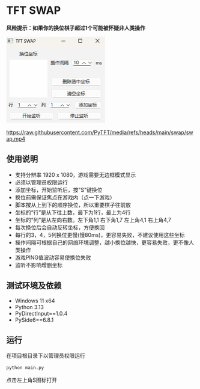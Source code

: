 # TFT SWAP

**风险提示：如果你的换位棋子超过1个可能被怀疑非人类操作**

![云顶一键换位](img/ui.png)

https://raw.githubusercontent.com/PyTFT/media/refs/heads/main/swap/swap.mp4

## 使用说明

- 支持分辨率 1920 x 1080，游戏需要无边框模式显示
- 必须以管理员权限运行
- 添加坐标，开始监听后，按"S"键换位
- 换位前需保证焦点在游戏内（点一下游戏）
- 脚本按从上到下的顺序换位，所以重要棋子往前放
- 坐标的“行”是从下往上数，最下为1行，最上为4行
- 坐标的“列”是从左向右数。左下角1,1 右下角1,7 左上角4,1 右上角4,7
- 每次换位后会自动反转坐标，方便换回
- 每行的3，4，5列换位更慢(慢80ms)，更容易失败，不建议使用这些坐标
- 操作间隔可根据自己的网络环境调整，越小换位越快，更容易失败，更不像人类操作
- 游戏PING值波动容易使换位失败
- 监听不影响增删坐标

## 测试环境及依赖

- Windows 11 x64
- Python 3.13
- PyDirectInput==1.0.4
- PySide6==6.8.1

##  运行

在项目根目录下以管理员权限运行
```bash
python main.py
```
点击左上角S图标打开
